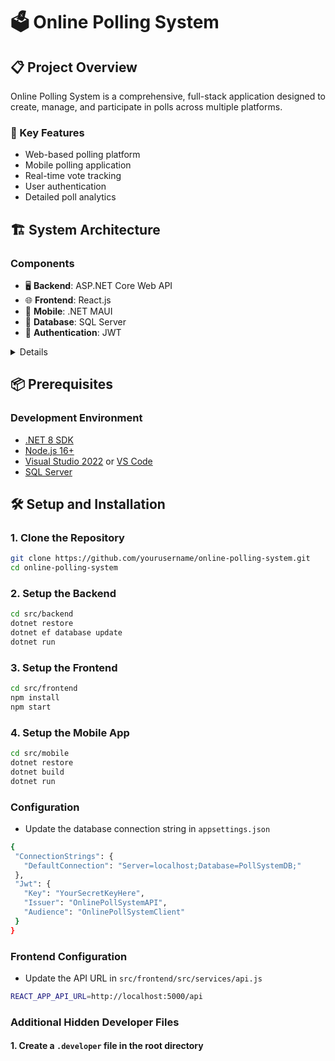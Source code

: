 # 🗳️ Online Polling System

## 📋 Project Overview

Online Polling System is a comprehensive, full-stack application designed to create, manage, and participate in polls across multiple platforms.

### 🚀 Key Features
- Web-based polling platform
- Mobile polling application
- Real-time vote tracking
- User authentication
- Detailed poll analytics

## 🏗️ System Architecture

### Components
- 🖥️ **Backend**: ASP.NET Core Web API
- 🌐 **Frontend**: React.js
- 📱 **Mobile**: .NET MAUI
- 💾 **Database**: SQL Server
- 🔐 **Authentication**: JWT


<details>
/\ | | __ | | __ | |_ | | ___ | |__ () __ ___ //\| |/  | '_ \ / _ | ' | |/ _ | ' | | '_ / | / _ \ | (| | | | | (| | | | | | () | | | | | | | _
_/ _/|_,|| ||_,|| |||_/|| |||| ||__/
</details>

## 📦 Prerequisites

### Development Environment
- [.NET 8 SDK](https://dotnet.microsoft.com/download/dotnet/7.0)
- [Node.js 16+](https://nodejs.org/)
- [Visual Studio 2022](https://visualstudio.microsoft.com/) or [VS Code](https://code.visualstudio.com/)
- [SQL Server](https://www.microsoft.com/en-us/sql-server/sql-server-downloads)

## 🛠️ Setup and Installation

### 1. Clone the Repository
```bash
git clone https://github.com/yourusername/online-polling-system.git
cd online-polling-system
```

### 2. Setup the Backend
```bash
cd src/backend
dotnet restore
dotnet ef database update
dotnet run
```

### 3. Setup the Frontend
```bash
cd src/frontend
npm install
npm start
``` 

### 4. Setup the Mobile App
```bash
cd src/mobile
dotnet restore
dotnet build
dotnet run
```

### Configuration
- Update the database connection string in `appsettings.json`
 ```bash
 {
  "ConnectionStrings": {
    "DefaultConnection": "Server=localhost;Database=PollSystemDB;"
  },
  "Jwt": {
    "Key": "YourSecretKeyHere",
    "Issuer": "OnlinePollSystemAPI",
    "Audience": "OnlinePollSystemClient"
  }
}
```

### Frontend Configuration
- Update the API URL in `src/frontend/src/services/api.js`
```bash
REACT_APP_API_URL=http://localhost:5000/api
```


### Additional Hidden Developer Files

#### 1. Create a `.developer` file in the root directory

